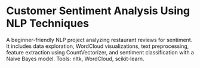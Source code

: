 # Customer Sentiment Analysis Using NLP Techniques
A beginner-friendly NLP project analyzing restaurant reviews for sentiment. It includes data exploration, WordCloud visualizations, text preprocessing, feature extraction using CountVectorizer, and sentiment classification with a Naive Bayes model. Tools: nltk, WordCloud, scikit-learn.
